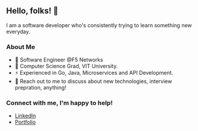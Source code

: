 ## Hello, folks! 👋 
I am a software developer who's consistently trying to learn something new everyday.

### About Me
- 🌱 Software Engineer @F5 Networks
- 🔭 Computer Science Grad, VIT University.
- ⚡ Experienced in Go, Java, Microservices and API Development.
- 💬 Reach out to me to discuss about new technologies, interview prepration, anything!  

### Connect with me, I'm happy to help!
  - [LinkedIn](https://www.linkedin.com/in/mridul-gupta2021)
  - [Portfolio](https://mgvit2021.github.io/portfolio/)
<!--
**mgvit2021/mgvit2021** is a ✨ _special_ ✨ repository because its `README.md` (this file) appears on your GitHub profile.

Here are some ideas to get you started:

- 🔭 I’m currently working on ...
- 🌱 I’m currently learning ...
- 👯 I’m looking to collaborate on ...
- 🤔 I’m looking for help with ...
- 💬 Ask me about ...
- 📫 How to reach me: ...
- 😄 Pronouns: ...
- ⚡ Fun fact: ...
-->
